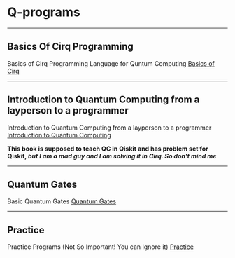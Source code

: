 # Q-programs

---

## Basics Of Cirq Programming
Basics of Cirq Programming Language for Quntum Computing [Basics of Cirq](https://github.com/ripslinger17/Q-programs/tree/main/Basics)

---

## Introduction to Quantum Computing from a layperson to a programmer
Introduction to Quantum Computing from a layperson to a programmer [Introduction to Quantum Computing](https://github.com/ripslinger17/Q-programs/tree/main/IQC-from-a-layperson-to-programmer)

**This book is supposed to teach QC in Qiskit and has problem set for Qiskit, _but I am a mad guy and I am solving it in Cirq. So don't mind me_**

---

## Quantum Gates
Basic Quantum Gates [Quantum Gates](https://github.com/ripslinger17/Q-programs/blob/main/gates101.md)

---

## Practice
Practice Programs (Not So Important! You can Ignore it) [Practice](https://github.com/ripslinger17/Q-programs/tree/main/Practice)
